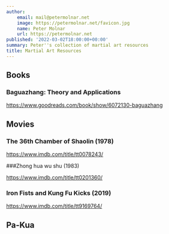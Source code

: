 ```yaml
---
author:
    email: mail@petermolnar.net
    image: https://petermolnar.net/favicon.jpg
    name: Peter Molnar
    url: https://petermolnar.net
published: '2022-03-02T18:00:00+00:00'
summary: Peter''s collection of martial art resources
title: Martial Art Resources
---
```


## Books

### Baguazhang: Theory and Applications

https://www.goodreads.com/book/show/6072130-baguazhang

## Movies

### The 36th Chamber of Shaolin (1978)

https://www.imdb.com/title/tt0078243/

###Zhong hua wu shu (1983)

https://www.imdb.com/title/tt0201360/

### Iron Fists and Kung Fu Kicks (2019)

https://www.imdb.com/title/tt9169764/

## Pa-Kua

